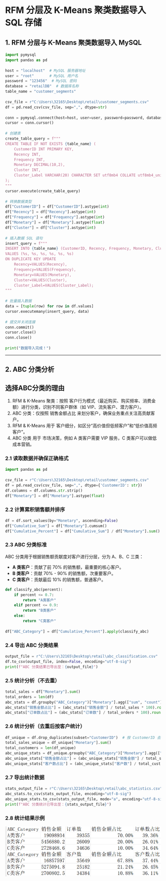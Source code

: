 # RFM 分层及 K-Means 聚类数据导入 SQL 存储

## 1. RFM 分层与 K-Means 聚类数据导入 MySQL

```python
import pymysql
import pandas as pd

host = "localhost"  # MySQL 服务器地址
user = "root"       # MySQL 用户名
password = "123456"  # MySQL 密码
database = "retailDB"  # 数据库名称
table_name = "customer_segments"

csv_file = r"C:\Users\32165\Desktop\retail\customer_segments.csv"
df = pd.read_csv(csv_file, sep=",", dtype=str)  

conn = pymysql.connect(host=host, user=user, password=password, database=database, charset='utf8mb4')
cursor = conn.cursor()

# 创建表
create_table_query = f"""
CREATE TABLE IF NOT EXISTS {table_name} (
    CustomerID INT PRIMARY KEY,
    Recency INT,
    Frequency INT,
    Monetary DECIMAL(10,2),
    Cluster INT,
    Cluster_Label VARCHAR(20) CHARACTER SET utf8mb4 COLLATE utf8mb4_unicode_ci
);
"""
cursor.execute(create_table_query)

# 转换数据类型
df["CustomerID"] = df["CustomerID"].astype(int)
df["Recency"] = df["Recency"].astype(int)
df["Frequency"] = df["Frequency"].astype(int)
df["Monetary"] = df["Monetary"].astype(float)
df["Cluster"] = df["Cluster"].astype(int)

# 插入数据 SQL 语句
insert_query = f"""
INSERT INTO {table_name} (CustomerID, Recency, Frequency, Monetary, Cluster, Cluster_Label)
VALUES (%s, %s, %s, %s, %s, %s)
ON DUPLICATE KEY UPDATE 
    Recency=VALUES(Recency), 
    Frequency=VALUES(Frequency), 
    Monetary=VALUES(Monetary), 
    Cluster=VALUES(Cluster), 
    Cluster_Label=VALUES(Cluster_Label);
"""

# 批量插入数据
data = [tuple(row) for row in df.values]
cursor.executemany(insert_query, data)

# 提交并关闭连接
conn.commit()
cursor.close()
conn.close()

print("数据导入完成！")
```

---

## 2. ABC 分类分析
## 选择ABC分类的理由
1. RFM & K-Means 聚类：按照 客户行为模式（最近购买、购买频率、消费金额）进行分类，识别不同客户群体（如 VIP、流失客户、潜力客户）。
2. ABC 分类：仅按照 销售金额占比 来划分客户，确保业务重点关注高贡献客户。
3. RFM & K-Means 用于 客户细分，如区分“高价值但低频客户”和“低价值高频客户”。
4. ABC 分类 用于 市场决策，例如 A 类客户需要 VIP 服务，C 类客户可以做低成本营销。

### 2.1 读取数据并确保正确格式
```python
import pandas as pd

csv_file = r"C:\Users\32165\Desktop\retail\customer_segments.csv"
df = pd.read_csv(csv_file, sep=",", dtype={'CustomerID': str})  
df.columns = df.columns.str.strip()
df["Monetary"] = df["Monetary"].astype(float)
```

### 2.2 计算累积销售额并排序
```python
df = df.sort_values(by="Monetary", ascending=False)
df["Cumulative_Sum"] = df["Monetary"].cumsum()
df["Cumulative_Percent"] = df["Cumulative_Sum"] / df["Monetary"].sum()
```

### 2.3 ABC 分类标准
ABC 分类用于根据销售额贡献度对客户进行分层，分为 A、B、C 三类：

- **A 类客户**：贡献了前 70% 的销售额，最重要的核心客户。
- **B 类客户**：贡献 70% - 90% 的销售额，次重要客户。
- **C 类客户**：贡献最后 10% 的销售额，普通客户。

```python
def classify_abc(percent):
    if percent <= 0.7:
        return "A类客户"
    elif percent <= 0.9:
        return "B类客户"
    else:
        return "C类客户"

df["ABC_Category"] = df["Cumulative_Percent"].apply(classify_abc)
```

### 2.4 导出 ABC 分类结果
```python
output_file = r"C:\Users\32165\Desktop\retail\abc_classification.csv"
df.to_csv(output_file, index=False, encoding="utf-8-sig")  
print(f"ABC 分类结果已导出至：{output_file}")
```

### 2.5 统计分析（不去重）
```python
total_sales = df["Monetary"].sum()
total_orders = len(df)
abc_stats = df.groupby("ABC_Category")["Monetary"].agg(["sum", "count"]).rename(columns={"sum": "销售金额", "count": "订单数"})
abc_stats["销售金额占比"] = (abc_stats["销售金额"] / total_sales * 100).round(2).astype(str) + "%"
abc_stats["订单数占比"] = (abc_stats["订单数"] / total_orders * 100).round(2).astype(str) + "%"
```

### 2.6 统计分析（去重后按客户统计）
```python
df_unique = df.drop_duplicates(subset="CustomerID")  # 按 CustomerID 去重
total_sales_unique = df_unique["Monetary"].sum()
total_customers = len(df_unique)
abc_unique_stats = df_unique.groupby("ABC_Category")["Monetary"].agg(["sum", "count"]).rename(columns={"sum": "销售金额", "count": "客户数"})
abc_unique_stats["销售金额占比"] = (abc_unique_stats["销售金额"] / total_sales_unique * 100).round(2).astype(str) + "%"
abc_unique_stats["客户数占比"] = (abc_unique_stats["客户数"] / total_customers * 100).round(2).astype(str) + "%"
```

### 2.7 导出统计数据
```python
stats_output_file = r"C:\Users\32165\Desktop\retail\abc_statistics.csv"
abc_stats.to_csv(stats_output_file, encoding="utf-8-sig")
abc_unique_stats.to_csv(stats_output_file, mode="a", encoding="utf-8-sig")  
print(f"ABC 分类统计已导出至：{stats_output_file}")
```

### 2.8 统计结果示例
![统计结果](https://github.com/ilovescho-O-olsomuch/retail-transaction/blob/main/%E5%90%8C.png)
